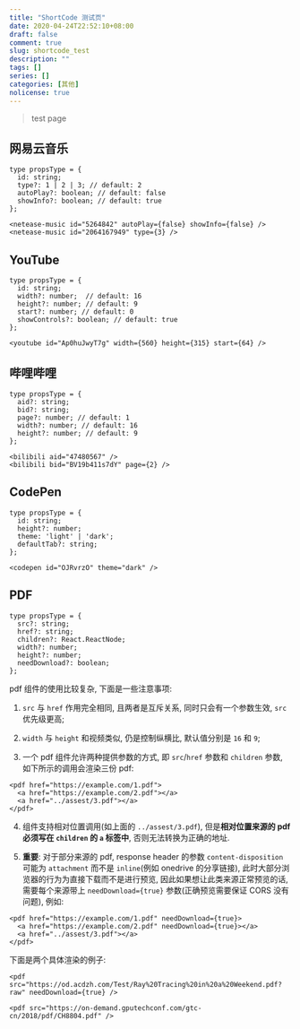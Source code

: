 ```yaml
---
title: "ShortCode 测试页"
date: 2020-04-24T22:52:10+08:00
draft: false
comment: true
slug: shortcode_test
description: ""
tags: []
series: []
categories: [其他]
nolicense: true
---
```


>test page

## 网易云音乐

```tsx
type propsType = {
  id: string;
  type?: 1 | 2 | 3; // default: 2
  autoPlay?: boolean; // default: false
  showInfo?: boolean; // default: true
};

<netease-music id="5264842" autoPlay={false} showInfo={false} />
<netease-music id="2064167949" type={3} />
```

<netease-music id="5264842" autoPlay={false} showInfo={false} />
<netease-music id="2064167949" type={3} />

## YouTube

```tsx
type propsType = {
  id: string;
  width?: number;  // default: 16
  height?: number; // default: 9
  start?: number; // default: 0
  showControls?: boolean; // default: true
};

<youtube id="Ap0huJwyT7g" width={560} height={315} start={64} />
```

<youtube id="Ap0huJwyT7g" width={560} height={315} start={64} />

## 哔哩哔哩

```tsx
type propsType = {
  aid?: string;
  bid?: string;
  page?: number; // default: 1
  width?: number; // default: 16
  height?: number; // default: 9
};

<bilibili aid="47480567" />
<bilibili bid="BV19b411s7dY" page={2} />
```

<bilibili aid="47480567" />
<bilibili bid="BV19b411s7dY" page={2} />

## CodePen

```tsx
type propsType = {
  id: string;
  height?: number;
  theme: 'light' | 'dark';
  defaultTab?: string;
};

<codepen id="OJRvrzO" theme="dark" />
```

<codepen id="OJRvrzO" theme="dark" />

## PDF

```tsx
type propsType = {
  src?: string;
  href?: string;
  children?: React.ReactNode;
  width?: number;
  height?: number;
  needDownload?: boolean;
};
```

pdf 组件的使用比较复杂, 下面是一些注意事项:

  1. `src` 与 `href` 作用完全相同, 且两者是互斥关系, 同时只会有一个参数生效, `src` 优先级更高;

  2. `width` 与 `height` 和视频类似, 仍是控制纵横比, 默认值分别是 `16` 和 `9`;

  3. 一个 pdf 组件允许两种提供参数的方式, 即 `src`/`href` 参数和 `children` 参数, 如下所示的调用会渲染三份 pdf:

```tsx
<pdf href="https://example.com/1.pdf">
  <a href="https://example.com/2.pdf"></a>
  <a href="../assest/3.pdf"></a>
</pdf>
```

  4. 组件支持相对位置调用(如上面的 `../assest/3.pdf`), 但是**相对位置来源的 pdf 必须写在 `children` 的 `a` 标签中**, 否则无法转换为正确的地址.

  5. **重要**: 对于部分来源的 pdf, response header 的参数 `content-disposition` 可能为 `attachment` 而不是 `inline`(例如 onedrive 的分享链接), 此时大部分浏览器的行为为直接下载而不是进行预览, 因此如果想让此类来源正常预览的话, 需要每个来源带上 `needDownload={true}` 参数(正确预览需要保证 CORS 没有问题), 例如:

```tsx
<pdf href="https://example.com/1.pdf" needDownload={true}>
  <a href="https://example.com/2.pdf" needDownload={true}></a>
  <a href="../assest/3.pdf"></a>
</pdf>
```

下面是两个具体渲染的例子:
```tsx
<pdf src="https://od.acdzh.com/Test/Ray%20Tracing%20in%20a%20Weekend.pdf?raw" needDownload={true} />

<pdf src="https://on-demand.gputechconf.com/gtc-cn/2018/pdf/CH8804.pdf" />
```

<pdf src="https://od.acdzh.com/Test/Ray%20Tracing%20in%20a%20Weekend.pdf?raw" needDownload={true} />

<pdf src="https://on-demand.gputechconf.com/gtc-cn/2018/pdf/CH8804.pdf" />